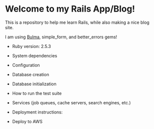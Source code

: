 # Welcome to my Rails App/Blog!

This is a repository to help me learn Rails, while also making a nice
blog site.

I am using [Bulma](https://bulma.io), simple_form, and better_errors gems!

* Ruby version: 2.5.3

* System dependencies

* Configuration

* Database creation

* Database initialization

* How to run the test suite

* Services (job queues, cache servers, search engines, etc.)

* Deployment instructions:
- Deploy to AWS
